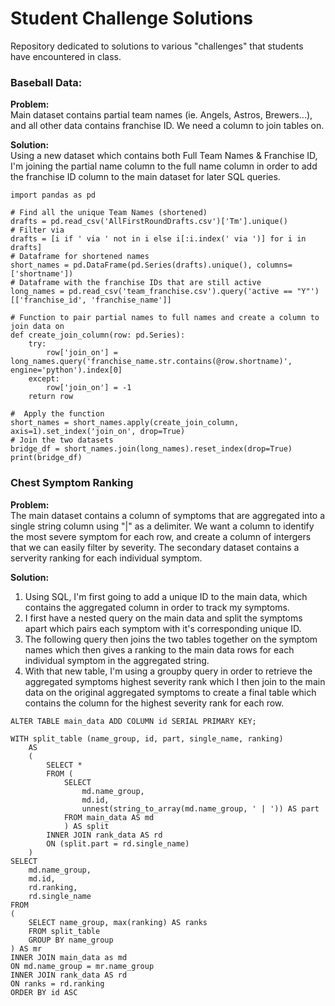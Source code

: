 # Student Challenge Solutions
Repository dedicated to solutions to various "challenges" that students have encountered in class.

### Baseball Data:
**Problem:**  
Main dataset contains partial team names (ie. Angels, Astros, Brewers...), and all other data contains franchise ID. We need a column to join tables on.

**Solution:**  
Using a new dataset which contains both Full Team Names & Franchise ID, I'm joining the partial name column to the full name column in order to add the franchise ID column to the main dataset for later SQL queries.

```
import pandas as pd

# Find all the unique Team Names (shortened)
drafts = pd.read_csv('AllFirstRoundDrafts.csv')['Tm'].unique()
# Filter via
drafts = [i if ' via ' not in i else i[:i.index(' via ')] for i in drafts]
# Dataframe for shortened names
short_names = pd.DataFrame(pd.Series(drafts).unique(), columns=['shortname'])
# Dataframe with the franchise IDs that are still active
long_names = pd.read_csv('team_franchise.csv').query('active == "Y"')[['franchise_id', 'franchise_name']]

# Function to pair partial names to full names and create a column to join data on
def create_join_column(row: pd.Series):
    try:
        row['join_on'] = long_names.query('franchise_name.str.contains(@row.shortname)', engine='python').index[0]
    except:
        row['join_on'] = -1
    return row
    
#  Apply the function
short_names = short_names.apply(create_join_column, axis=1).set_index('join_on', drop=True)
# Join the two datasets
bridge_df = short_names.join(long_names).reset_index(drop=True)
print(bridge_df)
```

### Chest Symptom Ranking
**Problem:**  
The main dataset contains a column of symptoms that are aggregated into a single string column using "|" as a delimiter. We want a column to identify the most severe symptom for each row, and create a column of intergers that we can easily filter by severity. The secondary dataset contains a serverity ranking for each individual symptom.

**Solution:**  
1) Using SQL, I'm first going to add a unique ID to the main data, which contains the aggregated column in order to track my symptoms.
2) I first have a nested query on the main data and split the symptoms apart which pairs each symptom with it's corresponding  unique ID.
3) The following query then joins the two tables together on the symptom names which then gives a ranking to the main data rows for each individual symptom in the aggregated string.
4) With that new table, I'm using a groupby query in order to retrieve the aggregated symptoms highest severity rank which I then join to the main data on the original aggregated symptoms to create a final table which contains the column for the highest severity rank for each row.
```
ALTER TABLE main_data ADD COLUMN id SERIAL PRIMARY KEY;

WITH split_table (name_group, id, part, single_name, ranking)
	AS 
	(
		SELECT *
		FROM (
			SELECT 
				md.name_group, 
				md.id,
				unnest(string_to_array(md.name_group, ' | ')) AS part
			FROM main_data AS md
			) AS split
		INNER JOIN rank_data AS rd
		ON (split.part = rd.single_name)
	)
SELECT 
	md.name_group, 
	md.id, 
	rd.ranking, 
	rd.single_name
FROM 
(
	SELECT name_group, max(ranking) AS ranks
	FROM split_table
	GROUP BY name_group
) AS mr
INNER JOIN main_data as md
ON md.name_group = mr.name_group
INNER JOIN rank_data AS rd
ON ranks = rd.ranking
ORDER BY id ASC
```
